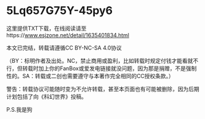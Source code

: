 # 5Lq657G75Y-45py6

这里提供TXT下载，在线阅读请至https://www.esjzone.net/detail/1635401834.html

本文已完结，转载请遵循CC BY-NC-SA 4.0协议

（BY：标明作者及出处。NC，禁止商用或盈利，比如转载时规定付钱才能看就不行，但转载时加上你的FanBox或爱发电链接就没问题，因为那是捐赠，不是强制性的。SA：转载或二创也需要遵守与本著作完全相同的CC授权条款。）

警告：转载协议可能随时变为不允许转载，甚至本页面也有可能被删除，因为后期计划包括了向《科幻世界》投稿。

P.S.我是狗
